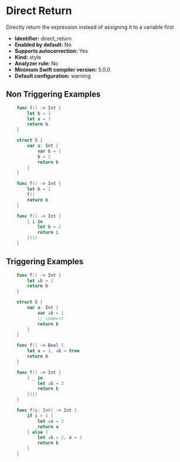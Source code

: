 # Direct Return

Directly return the expression instead of assigning it to a variable first

* **Identifier:** direct_return
* **Enabled by default:** No
* **Supports autocorrection:** Yes
* **Kind:** style
* **Analyzer rule:** No
* **Minimum Swift compiler version:** 5.0.0
* **Default configuration:** warning

## Non Triggering Examples

```swift
    func f() -> Int {
        let b = 2
        let a = 1
        return b
    }
```

```swift
    struct S {
        var a: Int {
            var b = 1
            b = 2
            return b
        }
    }
```

```swift
    func f() -> Int {
        let b = 2
        f()
        return b
    }
```

```swift
    func f() -> Int {
        { i in
            let b = 2
            return i
        }(1)
    }
```

## Triggering Examples

```swift
    func f() -> Int {
        let ↓b = 2
        return b
    }
```

```swift
    struct S {
        var a: Int {
            var ↓b = 1
            // comment
            return b
        }
    }
```

```swift
    func f() -> Bool {
        let a = 1, ↓b = true
        return b
    }
```

```swift
    func f() -> Int {
        { _ in
            let ↓b = 2
            return b
        }(1)
    }
```

```swift
    func f(i: Int) -> Int {
        if i > 1 {
            let ↓a = 2
            return a
        } else {
            let ↓b = 2, a = 1
            return b
        }
    }
```